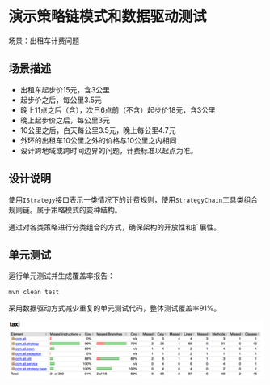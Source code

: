 # 演示策略链模式和数据驱动测试

场景：出租车计费问题

## 场景描述

- 出租车起步价15元，含3公里
- 起步价之后，每公里3.5元
- 晚上11点之后（含），次日6点前（不含）起步价18元，含3公里
- 晚上起步价之后，每公里3元
- 10公里之后，白天每公里3.5元，晚上每公里4.7元
- 外环的出租车10公里之外的价格与10公里之内相同
- 设计跨地域或跨时间边界的问题，计费标准以起点为准。

## 设计说明

使用`IStrategy`接口表示一类情况下的计费规则，使用`StrategyChain`工具类组合规则链。属于策略模式的变种结构。

通过对各类策略进行分类组合的方式，确保架构的开放性和扩展性。

## 单元测试

运行单元测试并生成覆盖率报告：

```
mvn clean test
```

采用数据驱动方式减少重复的单元测试代码，整体测试覆盖率91%。

![test-coverage](assets/test-coverage.png)

